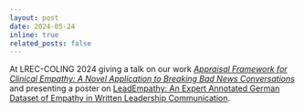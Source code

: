 ```yaml
---
layout: post
date: 2024-05-24
inline: true
related_posts: false
---
```


At LREC-COLING 2024 giving a talk on our work *[Appraisal Framework for Clinical Empathy: A Novel Application to Breaking Bad News Conversations](https://allielahnala.com/publications/assets/pdf/lrec24-bbn-empathy.pdf)* and presenting a poster on [LeadEmpathy: An Expert Annotated German Dataset of Empathy in Written Leadership Communication](https://allielahnala.com/publications/assets/pdf/lrec24_lead_empathy.pdf).
